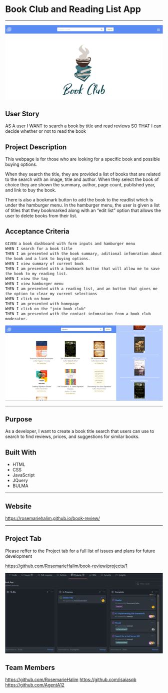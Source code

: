 #  Book Club and Reading List App
---

![Home Page](./assets/img/snapshot1.jpg)

##  User Story

AS A user
I WANT to search a book by title and read reviews
SO THAT I can decide whether or not to read the book

## Project Description
This webpage is for those who are looking for a specific book and possible buying options. 

When they search the title, they are provided a list of books that are related to the search with an image, title and author. When they select the book of choice they are shown the summary, author, page count, published year, and link to buy the book. 

There is also a bookmark button to add the book to the readlist which is under the hamburger menu. In the hamburger menu, the user is given a list of titles that they bookmarked along with an “edit list” option that allows the user to delete books from their list.


## Acceptance Criteria
```
GIVEN a book dashboard with form inputs and hamburger menu
WHEN I search for a book title
THEN I am presented with the book summary, aditional infomration about the book and a link to buying options.
WHEN I view summary of current book
THEN I am presented with a bookmark button that will allow me to save the book to my reading list.
WHEN I view the tag
WHEN I view hamburger menu
THEN I am presented with a reading list, and an button that gives me the option to clear my current selections
WHEN I click on home
THEN I am presented with homepage
WHEN I click on the "join book club"
THEN I am presented with the contact infomration from a book club moderator.
```

![](./assets/img/snapshot.jpg)

---

## Purpose
As a developer, I want to create a book title search that users can use to search to find reviews, prices, and suggestions for similar books.

## Built With
* HTML
* CSS
* JavaScript
* JQuery
* BULMA
---

## Website
https://rosemariehalim.github.io/book-review/

---

## Project Tab  

Please reffer to the Project tab for a full list of issues and plans for future development

https://github.com/RosemarieHalim/book-review/projects/1

![](./assets/img/project.jpg)

## Team Members

https://github.com/RosemarieHalim
https://github.com/isaiasqb
https://github.com/AgentA12